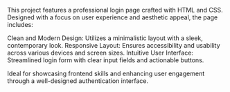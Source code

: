 This project features a professional login page crafted with HTML and CSS. Designed with a focus on user experience and aesthetic appeal, the page includes:

Clean and Modern Design: Utilizes a minimalistic layout with a sleek, contemporary look.
Responsive Layout: Ensures accessibility and usability across various devices and screen sizes.
Intuitive User Interface: Streamlined login form with clear input fields and actionable buttons.


Ideal for showcasing frontend skills and enhancing user engagement through a well-designed authentication interface.

